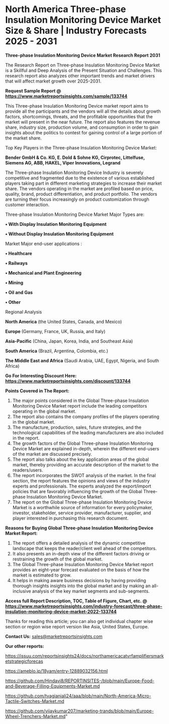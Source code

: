 # North America Three-phase Insulation Monitoring Device Market Size & Share | Industry Forecasts 2025 - 2031

<strong>Three-phase Insulation Monitoring Device Market Research Report 2031</strong>

The Research Report on Three-phase Insulation Monitoring Device Market is a Skillful and Deep Analysis of the Present Situation and Challenges. This research report also analyzes other important trends and market drivers that will affect market growth over 2025-2031.

<strong>Request Sample Report @ <a href=https://www.marketreportsinsights.com/sample/133744>https://www.marketreportsinsights.com/sample/133744</a></strong>

This Three-phase Insulation Monitoring Device market report aims to provide all the participants and the vendors will all the details about growth factors, shortcomings, threats, and the profitable opportunities that the market will present in the near future. The report also features the revenue share, industry size, production volume, and consumption in order to gain insights about the politics to contest for gaining control of a large portion of the market share.

Top Key Players in the Three-phase Insulation Monitoring Device Market:

<strong>Bender GmbH & Co. KG, E. Dold & Sohne KG, Cirprotec, Littelfuse, Siemens AG, ABB, HAKEL, Viper Innovations, Legrand</strong>

The Three-phase Insulation Monitoring Device Industry is severely competitive and fragmented due to the existence of various established players taking part in different marketing strategies to increase their market share. The vendors operating in the market are profiled based on price, quality, brand, product differentiation, and product portfolio. The vendors are turning their focus increasingly on product customization through customer interaction.

Three-phase Insulation Monitoring Device Market Major Types are:

<strong>• With Display Insulation Monitoring Equipment

• Without Display Insulation Monitoring Equipment</strong>

Market Major end-user applications :

<strong>• Healthcare

• Railways

• Mechanical and Plant Engineering

• Mining

• Oil and Gas

• Other</strong>

Regional Analysis

</u><strong><b>North America</b></strong> (the United States, Canada, and Mexico)

<strong><b>Europe </b></strong>(Germany, France, UK, Russia, and Italy)

<strong><b>Asia-Pacific</b></strong> (China, Japan, Korea, India, and Southeast Asia)

<strong><b>South America</b></strong> (Brazil, Argentina, Colombia, etc.)

<strong><b>The Middle East and Africa</b></strong> (Saudi Arabia, UAE, Egypt, Nigeria, and South Africa)

<strong>Go For Interesting Discount Here: <a href=https://www.marketreportsinsights.com/discount/133744>https://www.marketreportsinsights.com/discount/133744</a></strong>

<strong>Points Covered in The Report:</strong>
<ol>
  <li>The major points considered in the Global Three-phase Insulation Monitoring Device Market report include the leading competitors operating in the global market.</li>
  <li>The report also contains the company profiles of the players operating in the global market.</li>
  <li>The manufacture, production, sales, future strategies, and the technological capabilities of the leading manufacturers are also included in the report.</li>
  <li>The growth factors of the Global Three-phase Insulation Monitoring Device Market are explained in-depth, wherein the different end-users of the market are discussed precisely.</li>
  <li>The report also talks about the key application areas of the global market, thereby providing an accurate description of the market to the readers/users.</li>
  <li>The report incorporates the SWOT analysis of the market. In the final section, the report features the opinions and views of the industry experts and professionals. The experts analyzed the export/import policies that are favorably influencing the growth of the Global Three-phase Insulation Monitoring Device Market.</li>
  <li>The report on the Global Three-phase Insulation Monitoring Device Market is a worthwhile source of information for every policymaker, investor, stakeholder, service provider, manufacturer, supplier, and player interested in purchasing this research document.</li>
</ol>
<strong>Reasons for Buying Global Three-phase Insulation Monitoring Device Market Report:</strong>

<ol>
  <li>The report offers a detailed analysis of the dynamic competitive landscape that keeps the reader/client well ahead of the competitors.</li>
  <li>It also presents an in-depth view of the different factors driving or restraining the growth of the global market.</li>
  <li>The Global Three-phase Insulation Monitoring Device Market report provides an eight-year forecast evaluated on the basis of how the market is estimated to grow.</li>
  <li>It helps in making aware business decisions by having providing thorough insights insights into the global market and by making an all-inclusive analysis of the key market segments and sub-segments.</li>
</ol>
<strong>Access full Report Description, TOC, Table of Figure, Chart, etc. @ <a href=https://www.marketreportsinsights.com/industry-forecast/three-phase-insulation-monitoring-device-market-2022-133744>https://www.marketreportsinsights.com/industry-forecast/three-phase-insulation-monitoring-device-market-2022-133744</a></strong>


Thanks for reading this article; you can also get individual chapter wise section or region wise report version like Asia, United States, Europe.

<strong>Contact Us:</strong>
sales@marketreportsinsights.com

<strong>Our other reports:</strong>

<a href=https://issuu.com/reportsinsights24/docs/northamericacatvrfamplifiersmarketstrategicforecas>https://issuu.com/reportsinsights24/docs/northamericacatvrfamplifiersmarketstrategicforecas</a>

<a href=https://ameblo.jp/18yam/entry-12889032156.html>https://ameblo.jp/18yam/entry-12889032156.html</a>

<a href=https://github.com/Hindavi8/REPORTINSITES-/blob/main/Europe-Food-and-Beverage-Filling-Equipments-Market.md>https://github.com/Hindavi8/REPORTINSITES-/blob/main/Europe-Food-and-Beverage-Filling-Equipments-Market.md</a>

<a href=https://github.com/tyagianjali24/aaa/blob/main/North-America-Micro-Tactile-Switches-Market.md>https://github.com/tyagianjali24/aaa/blob/main/North-America-Micro-Tactile-Switches-Market.md</a>

<a href=https://github.com/vijaykumar207/marketing-trands/blob/main/Europe-Wheel-Trenchers-Market.md>https://github.com/vijaykumar207/marketing-trands/blob/main/Europe-Wheel-Trenchers-Market.md</a>"
